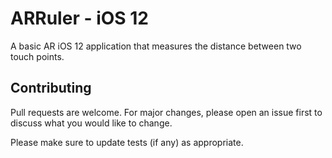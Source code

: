 # ARRuler - iOS 12

A basic AR iOS 12 application that measures the distance between two touch points.


## Contributing
Pull requests are welcome. For major changes, please open an issue first to discuss what you would like to change.

Please make sure to update tests (if any) as appropriate.
